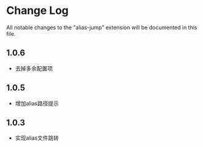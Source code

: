 # Change Log

All notable changes to the "alias-jump" extension will be documented in this file.

## 1.0.6

- 去掉多余配置项

## 1.0.5

- 增加alias路径提示

## 1.0.3

- 实现alias文件跳转
